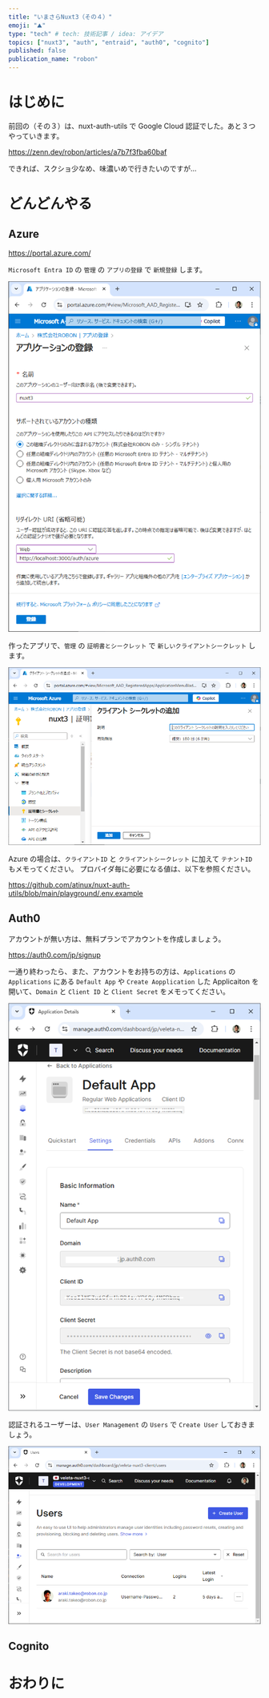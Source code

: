 ```yaml
---
title: "いまさらNuxt3（その４）"
emoji: "⛰"
type: "tech" # tech: 技術記事 / idea: アイデア
topics: ["nuxt3", "auth", "entraid", "auth0", "cognito"]
published: false
publication_name: "robon"
---
```


# はじめに
前回の（その３）は、nuxt-auth-utils で Google Cloud 認証でした。あと３つやっていきます。

https://zenn.dev/robon/articles/a7b7f3fba60baf

できれば、スクショ少なめ、味濃いめで行きたいのですが…

# どんどんやる
## Azure

https://portal.azure.com/

`Microsoft Entra ID` の `管理` の `アプリの登録` で `新規登録` します。

![](/images/68de21417b97b5/azure1.png)

作ったアプリで、`管理` の `証明書とシークレット` で `新しいクライアントシークレット` します。

![](/images/68de21417b97b5/azure2.png)

Azure の場合は、`クライアントID` と `クライアントシークレット` に加えて `テナントID` もメモってください。
プロバイダ毎に必要になる値は、以下を参照ください。

https://github.com/atinux/nuxt-auth-utils/blob/main/playground/.env.example

## Auth0

アカウントが無い方は、無料プランでアカウントを作成しましょう。

https://auth0.com/jp/signup

一通り終わったら、また、アカウントをお持ちの方は、`Applications` の `Applications` にある `Default App` や `Create Aopplication` した Applicaiton を開いて、`Domain` と `Client ID` と `Client Secret` をメモってください。

![](/images/68de21417b97b5/auth01.png)

認証されるユーザーは、`User Management` の `Users` で `Create User` しておきましょう。

![](/images/68de21417b97b5/auth02.png)

## Cognito



# おわりに


